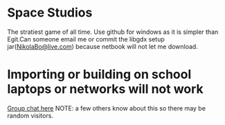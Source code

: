 # Space Studios
The stratiest game of all time.
Use github for windows as it is simpler than Egit.Can someone email me or commit the libgdx setup jar(NikolaBo@live.com) 
because netbook will not let me download.
# Importing or building on school laptops or networks will not work

[Group chat here](https://test-chat-nikola-bojanic.c9.io/") NOTE: a few others know about this so there may be random visitors.

